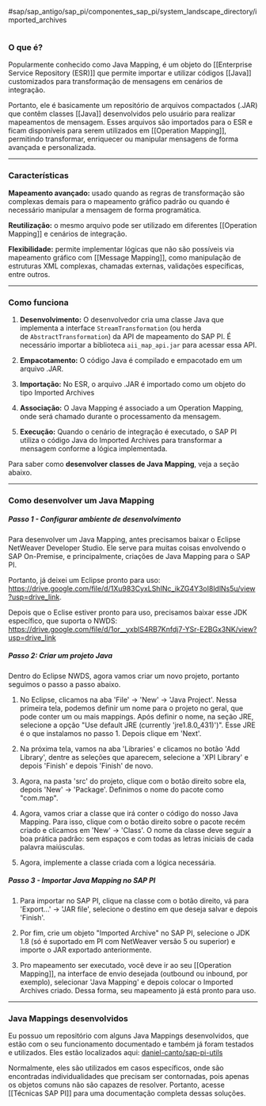 #sap/sap_antigo/sap_pi/componentes_sap_pi/system_landscape_directory/imported_archives 

```table-of-contents
```

### O que é?
Popularmente conhecido como Java Mapping, é um objeto do [[Enterprise Service Repository (ESR)]] que permite importar e utilizar códigos [[Java]] customizados para transformação de mensagens em cenários de integração.

Portanto, ele é basicamente um repositório de arquivos compactados (.JAR) que contêm classes [[Java]] desenvolvidos pelo usuário para realizar mapeamentos de mensagem. Esses arquivos são importados para o ESR e ficam disponíveis para serem utilizados em [[Operation Mapping]], permitindo transformar, enriquecer ou manipular mensagens de forma avançada e personalizada.

---
### Características
**Mapeamento avançado:** usado quando as regras de transformação são complexas demais para o mapeamento gráfico padrão ou quando é necessário manipular a mensagem de forma programática.

**Reutilização:** o mesmo arquivo pode ser utilizado em diferentes [[Operation Mapping]] e cenários de integração.

**Flexibilidade:** permite implementar lógicas que não são possíveis via mapeamento gráfico com [[Message Mapping]], como manipulação de estruturas XML complexas, chamadas externas, validações específicas, entre outros.

---
### Como funciona
1. **Desenvolvimento:** O desenvolvedor cria uma classe Java que implementa a interface `StreamTransformation` (ou herda de `AbstractTransformation`) da API de mapeamento do SAP PI. É necessário importar a biblioteca `aii_map_api.jar` para acessar essa API.
	
2. **Empacotamento:** O código Java é compilado e empacotado em um arquivo .JAR.
	
3. **Importação:** No ESR, o arquivo .JAR é importado como um objeto do tipo Imported Archives
	
4. **Associação:** O Java Mapping é associado a um Operation Mapping, onde será chamado durante o processamento da mensagem.
    
5. **Execução:** Quando o cenário de integração é executado, o SAP PI utiliza o código Java do Imported Archives para transformar a mensagem conforme a lógica implementada.

Para saber como **desenvolver classes de Java Mapping**, veja a seção abaixo.

----
### Como desenvolver um Java Mapping

##### Passo 1 - Configurar ambiente de desenvolvimento
Para desenvolver um Java Mapping, antes precisamos baixar o Eclipse NetWeaver Developer Studio. Ele serve para muitas coisas envolvendo o SAP On-Premise, e principalmente, criações de Java Mapping para o SAP PI.

Portanto, já deixei um Eclipse pronto para uso: https://drive.google.com/file/d/1Xu983CyxLShINc_ikZG4Y3oI8ldlNs5u/view?usp=drive_link.

Depois que o Eclise estiver pronto para uso, precisamos baixar esse JDK específico, que suporta o NWDS:  https://drive.google.com/file/d/1or__yxblS4RB7Knfdj7-YSr-E2BGx3NK/view?usp=drive_link

##### Passo 2: Criar um projeto Java
Dentro do Eclipse NWDS, agora vamos criar um novo projeto, portanto seguimos o passo a passo abaixo.

1. No Eclipse, clicamos na aba 'File' -> 'New' -> 'Java Project'. Nessa primeira tela, podemos definir um nome para o projeto no geral, que pode conter um ou mais mappings. Após definir o nome, na seção JRE, selecione a opção "Use default JRE (currently 'jre1.8.0_431)')". Esse JRE é o que instalamos no passo 1. Depois clique em 'Next'.
	
2. Na próxima tela, vamos na aba 'Libraries' e clicamos no botão 'Add Library', dentre as seleções que aparecem, selecione a 'XPI Library' e depois 'Finish' e depois 'Finish' de novo.
	
3. Agora, na pasta 'src' do projeto, clique com o botão direito sobre ela, depois 'New' -> 'Package'. Definimos o nome do pacote como "com.map".
	
4. Agora, vamos criar a classe que irá conter o código do nosso Java Mapping. Para isso, clique com o botão direito sobre o pacote recém criado e clicamos em 'New' -> 'Class'. O nome da classe deve seguir a boa prática padrão: sem espaços e com todas as letras iniciais de cada palavra maiúsculas.
	
5. Agora, implemente a classe criada com a lógica necessária.

##### Passo 3 - Importar Java Mapping no SAP PI
1. Para importar no SAP PI, clique na classe com o botão direito, vá para 'Export...' -> 'JAR file', selecione o destino em que deseja salvar e depois 'Finish'.
	
2. Por fim, crie um objeto "Imported Archive" no SAP PI, selecione o JDK 1.8 (só é suportado em PI com NetWeaver versão 5 ou superior) e importe o JAR exportado anteriormente.
	
3. Pro mapeamento ser executado, você deve ir ao seu [[Operation Mapping]], na interface de envio desejada (outbound ou inbound, por exemplo), selecionar 'Java Mapping' e depois colocar o Imported Archives criado. Dessa forma, seu mapeamento já está pronto para uso.

---
### Java Mappings desenvolvidos
Eu possuo um repositório com alguns Java Mappings desenvolvidos, que estão com o seu funcionamento documentado e também já foram testados e utilizados.
Eles estão localizados aqui: [daniel-canto/sap-pi-utils](https://github.com/daniel-canto/sap-pi-utils)

Normalmente, eles são utilizados em casos específicos, onde são encontradas individualidades que precisam ser contornadas, pois apenas os objetos comuns não são capazes de resolver. Portanto, acesse [[Técnicas SAP PI]] para uma documentação completa dessas soluções.